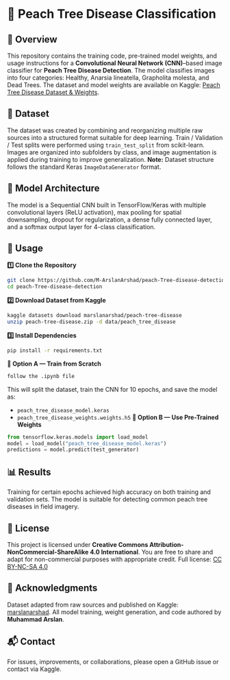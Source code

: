 # 🍑 Peach Tree Disease Classification

## 📌 Overview
This repository contains the training code, pre-trained model weights, and usage instructions for a **Convolutional Neural Network (CNN)**–based image classifier for **Peach Tree Disease Detection**. The model classifies images into four categories: Healthy, Anarsia lineatella, Grapholita molesta, and Dead Trees. The dataset and model weights are available on Kaggle: [Peach Tree Disease Dataset & Weights](https://www.kaggle.com/datasets/marslanarshad/peach-tree-disease).

## 📂 Dataset
The dataset was created by combining and reorganizing multiple raw sources into a structured format suitable for deep learning. Train / Validation / Test splits were performed using `train_test_split` from scikit-learn. Images are organized into subfolders by class, and image augmentation is applied during training to improve generalization. **Note:** Dataset structure follows the standard Keras `ImageDataGenerator` format.

## 🧠 Model Architecture
The model is a Sequential CNN built in TensorFlow/Keras with multiple convolutional layers (ReLU activation), max pooling for spatial downsampling, dropout for regularization, a dense fully connected layer, and a softmax output layer for 4-class classification.

## 🚀 Usage
**1️⃣ Clone the Repository**
```bash
git clone https://github.com/M-ArslanArshad/peach-Tree-disease-detection.git
cd peach-Tree-disease-detection
```
**2️⃣ Download Dataset from Kaggle**
```bash
kaggle datasets download marslanarshad/peach-tree-disease
unzip peach-tree-disease.zip -d data/peach_tree_disease
```
**3️⃣ Install Dependencies**
```bash
pip install -r requirements.txt
```
**🔹 Option A — Train from Scratch**
```bash
follow the .ipynb file
```
This will split the dataset, train the CNN for 10 epochs, and save the model as:
- `peach_tree_disease_model.keras`
- `peach_tree_disease_weights.weights.h5`
**🔹 Option B — Use Pre-Trained Weights**
```python
from tensorflow.keras.models import load_model
model = load_model("peach_tree_disease_model.keras")
predictions = model.predict(test_generator)
```

## 📊 Results
Training for certain epochs achieved high accuracy on both training and validation sets. The model is suitable for detecting common peach tree diseases in field imagery.

## 📜 License
This project is licensed under **Creative Commons Attribution-NonCommercial-ShareAlike 4.0 International**. You are free to share and adapt for non-commercial purposes with appropriate credit. Full license: [CC BY-NC-SA 4.0](https://creativecommons.org/licenses/by-nc-sa/4.0/)

## 🙌 Acknowledgments
Dataset adapted from raw sources and published on Kaggle: [marslanarshad](https://www.kaggle.com/marslanarshad). All model training, weight generation, and code authored by **Muhammad Arslan**.

## 📬 Contact
For issues, improvements, or collaborations, please open a GitHub issue or contact via Kaggle.
